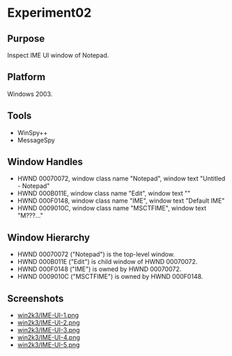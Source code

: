 # Experiment02

## Purpose

Inspect IME UI window of Notepad.

## Platform

Windows 2003.

## Tools

- WinSpy++
- MessageSpy

## Window Handles

- HWND 00070072, window class name "Notepad", window text "Untitled - Notepad"
- HWND 000B011E, window class name "Edit", window text ""
- HWND 000F0148, window class name "IME", window text "Default IME"
- HWND 0009010C, window class name "MSCTFIME", window text "M???..."

## Window Hierarchy

- HWND 00070072 ("Notepad") is the top-level window.
- HWND 000B011E ("Edit") is child window of HWND 00070072.
- HWND 000F0148 ("IME") is owned by HWND 00070072.
- HWND 0009010C ("MSCTFIME") is owned by HWND 000F0148.

## Screenshots

- [win2k3/IME-UI-1.png](win2k3/IME-UI-1.png)
- [win2k3/IME-UI-2.png](win2k3/IME-UI-2.png)
- [win2k3/IME-UI-3.png](win2k3/IME-UI-3.png)
- [win2k3/IME-UI-4.png](win2k3/IME-UI-4.png)
- [win2k3/IME-UI-5.png](win2k3/IME-UI-5.png)
